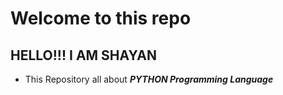 # Welcome to this repo
## HELLO!!! I AM SHAYAN
* This Repository all about ***PYTHON Programming Language***
